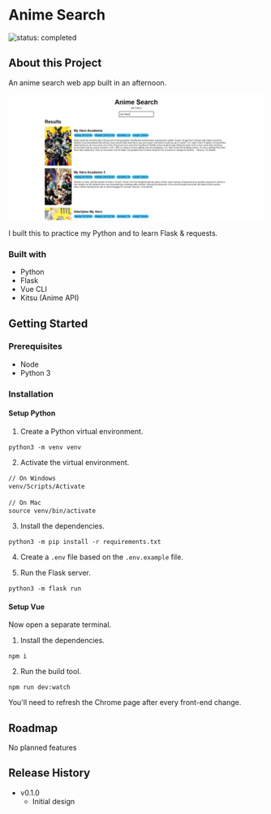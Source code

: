 # Anime Search

![status: completed](https://img.shields.io/badge/status-completed-success)

## About this Project

An anime search web app built in an afternoon.

![Screenshot of the app](./screenshot.png)

I built this to practice my Python and to learn Flask & requests.

### Built with

- Python
- Flask
- Vue CLI
- Kitsu (Anime API)

## Getting Started

### Prerequisites

- Node
- Python 3

### Installation

#### Setup Python

1. Create a Python virtual environment.

```
python3 -m venv venv
```

2. Activate the virtual environment.

```
// On Windows
venv/Scripts/Activate

// On Mac
source venv/bin/activate
```

3. Install the dependencies.

```
python3 -m pip install -r requirements.txt
```

4. Create a `.env` file based on the `.env.example` file.

5. Run the Flask server.

```
python3 -m flask run
```

#### Setup Vue

Now open a separate terminal.

1. Install the dependencies.

```
npm i
```

2. Run the build tool.

```
npm run dev:watch
```

You'll need to refresh the Chrome page after every front-end change.

## Roadmap

No planned features

## Release History

- v0.1.0
  - Initial design
